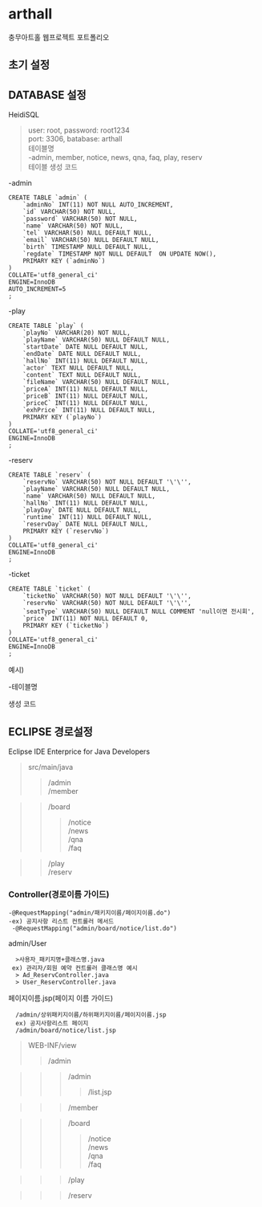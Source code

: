# arthall
충무아트홀 웹프로젝트 포트폴리오

## 초기 설정 

## DATABASE 설정

HeidiSQL
> user: root, password: root1234   
> port: 3306, batabase: arthall   
> 테이블명   
  -admin, member, notice, news, qna, faq, play, reserv   
> 테이블 생성 코드   

-admin

```
CREATE TABLE `admin` (
	`adminNo` INT(11) NOT NULL AUTO_INCREMENT,
	`id` VARCHAR(50) NOT NULL,
	`password` VARCHAR(50) NOT NULL,
	`name` VARCHAR(50) NOT NULL,
	`tel` VARCHAR(50) NULL DEFAULT NULL,
	`email` VARCHAR(50) NULL DEFAULT NULL,
	`birth` TIMESTAMP NULL DEFAULT NULL,
	`regdate` TIMESTAMP NOT NULL DEFAULT  ON UPDATE NOW(),
	PRIMARY KEY (`adminNo`)
)
COLLATE='utf8_general_ci'
ENGINE=InnoDB
AUTO_INCREMENT=5
;

```
-play

```
CREATE TABLE `play` (
	`playNo` VARCHAR(20) NOT NULL,
	`playName` VARCHAR(50) NULL DEFAULT NULL,
	`startDate` DATE NULL DEFAULT NULL,
	`endDate` DATE NULL DEFAULT NULL,
	`hallNo` INT(11) NULL DEFAULT NULL,
	`actor` TEXT NULL DEFAULT NULL,
	`content` TEXT NULL DEFAULT NULL,
	`fileName` VARCHAR(50) NULL DEFAULT NULL,
	`priceA` INT(11) NULL DEFAULT NULL,
	`priceB` INT(11) NULL DEFAULT NULL,
	`priceC` INT(11) NULL DEFAULT NULL,
	`exhPrice` INT(11) NULL DEFAULT NULL,
	PRIMARY KEY (`playNo`)
)
COLLATE='utf8_general_ci'
ENGINE=InnoDB
;

```
-reserv
```
CREATE TABLE `reserv` (
	`reservNo` VARCHAR(50) NOT NULL DEFAULT '\'\'',
	`playName` VARCHAR(50) NULL DEFAULT NULL,
	`name` VARCHAR(50) NULL DEFAULT NULL,
	`hallNo` INT(11) NULL DEFAULT NULL,
	`playDay` DATE NULL DEFAULT NULL,
	`runtime` INT(11) NULL DEFAULT NULL,
	`reservDay` DATE NULL DEFAULT NULL,
	PRIMARY KEY (`reservNo`)
)
COLLATE='utf8_general_ci'
ENGINE=InnoDB
;
```
-ticket
```
CREATE TABLE `ticket` (
	`ticketNo` VARCHAR(50) NOT NULL DEFAULT '\'\'',
	`reservNo` VARCHAR(50) NOT NULL DEFAULT '\'\'',
	`seatType` VARCHAR(50) NULL DEFAULT NULL COMMENT 'null이면 전시회',
	`price` INT(11) NOT NULL DEFAULT 0,
	PRIMARY KEY (`ticketNo`)
)
COLLATE='utf8_general_ci'
ENGINE=InnoDB
;

```
예시)

-테이블명

생성 코드

## ECLIPSE 경로설정   

Eclipse IDE Enterprice for Java Developers   

>src/main/java   
>>/admin    
>>/member  

>>/board       
>>>/notice      
>>>/news    
>>>/qna   
>>>/faq   

>>/play     
>>/reserv   

### Controller(경로이름 가이드) 

	-@RequestMapping("admin/패키지이름/페이지이름.do")    
	-ex) 공지사항 리스트 컨트롤러 메서드    
	 -@RequestMapping("admin/board/notice/list.do") 

 admin/User   
	
	  >사용자_패키지명+클래스명.java   
	 ex) 관리자/회원 예약 컨트롤러 클래스명 예시   
	  > Ad_ReservController.java
	  > User_ReservController.java


페이지이름.jsp(페이지 이름 가이드)   


	  /admin/상위패키지이름/하위패키지이름/페이지이름.jsp   
	  ex) 공지사항리스트 페이지   
	  /admin/board/notice/list.jsp   

>WEB-INF/view   
>>/admin   


>>>/admin 
>>>>/list.jsp 

>>>/member 

>>>/board   
>>>>/notice   
>>>>/news   
>>>>/qna   
>>>>/faq

>>>/play

>>>/reserv   


